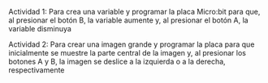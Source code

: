 
Actividad 1: Para crea una variable y programar la placa Micro:bit para que, al presionar el
botón B, la variable aumente y, al presionar el botón A, la variable disminuya




Actividad 2: Para crear una imagen grande y programar la placa para que inicialmente se
muestre la parte central de la imagen y, al presionar los botones A y B, la imagen
se deslice a la izquierda o a la derecha, respectivamente
